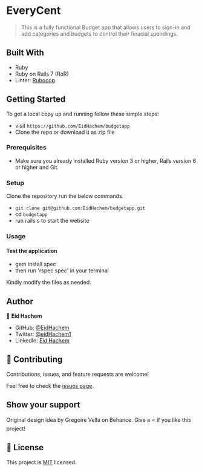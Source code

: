 # EveryCent

> This is a fully functional Budget app that allows users to sign-in and add categories and budgets to control their finacial spendings.

## Built With

- Ruby
- Ruby on Rails 7 (RoR)
- Linter: [Rubocop](https://rubocop.org/)

## Getting Started

To get a local copy up and running follow these simple steps:
- visit `https://github.com/EidHachem/budgetapp`
- Clone the repo or download it as zip file

### Prerequisites

- Make sure you already installed Ruby version 3 or higher, Rails version 6 or higher and Git.

### Setup

Clone the repository run the below commands.

- `git clone git@github.com:EidHachem/budgetapp.git`
- cd `budgetapp`
- run rails s to start the website

### Usage

#### Test the application

- gem install spec
- then run 'rspec spec' in your terminal

Kindly modify the files as needed.

## Author

👤 **Eid Hachem**

- GitHub: [@EidHachem](https://github.com/EidHachem)
- Twitter: [@eidHachem1](https://twitter.com/@eidHachem1)
- LinkedIn: [Eid Hachem](https://www.linkedin.com/in/eid-hachem/)

## 🤝 Contributing

Contributions, issues, and feature requests are welcome!

Feel free to check the [issues page](https://github.com/EidHachem/TDD-ruby/issues).

## Show your support
Original design idea by Gregoire Vella on Behance.
Give a ⭐️ if you like this project!

## 📝 License

This project is [MIT](./MIT.md) licensed.
